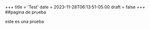+++
title = 'Test'
date = 2023-11-28T06:13:51-05:00
draft = false
+++
##pagina de prueba

este es una prueba